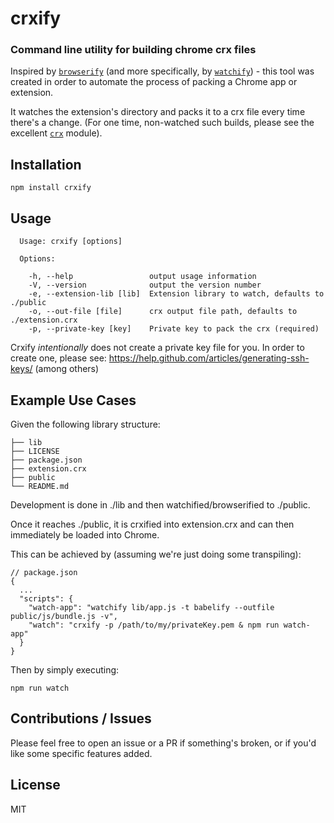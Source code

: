 # crxify

### Command line utility for building chrome crx files

Inspired by [`browserify`](https://github.com/substack/node-browserify) (and more specifically, by [`watchify`](https://github.com/substack/watchify)) - this tool was created in order to automate the process of packing a Chrome app or extension.

It watches the extension's directory and packs it to a crx file every time there's a change. (For one time, non-watched such builds, please see the excellent [`crx`](https://github.com/oncletom/crx) module).



## Installation
```
npm install crxify
```

## Usage
```
  Usage: crxify [options]

  Options:

    -h, --help                 output usage information
    -V, --version              output the version number
    -e, --extension-lib [lib]  Extension library to watch, defaults to ./public
    -o, --out-file [file]      crx output file path, defaults to ./extension.crx
    -p, --private-key [key]    Private key to pack the crx (required)
```
Crxify *intentionally* does not create a private key file for you. In order to create one, please see: https://help.github.com/articles/generating-ssh-keys/ (among others)

## Example Use Cases

Given the following library structure:
```
├── lib
├── LICENSE
├── package.json
├── extension.crx
├── public
└── README.md
```

Development is done in ./lib and then watchified/browserified to ./public.

Once it reaches ./public, it is crxified into extension.crx and can then immediately be loaded into Chrome.

This can be achieved by (assuming we're just doing some transpiling):
```
// package.json
{ 
  ...
  "scripts": {
    "watch-app": "watchify lib/app.js -t babelify --outfile public/js/bundle.js -v",
    "watch": "crxify -p /path/to/my/privateKey.pem & npm run watch-app"
  }
}

```
Then by simply executing:
```
npm run watch
```
## Contributions / Issues
Please feel free to open an issue or a PR if something's broken, or if you'd like some specific features added.

## License
MIT

